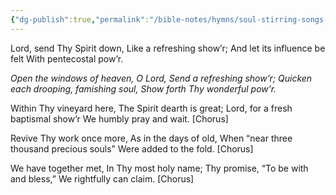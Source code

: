 ```yaml
---
{"dg-publish":true,"permalink":"/bible-notes/hymns/soul-stirring-songs-and-hymns/the-windows-of-heaven/","title":"The Windows of Heaven"}
---
```



Lord, send Thy Spirit down,
Like a refreshing show’r;
And let its influence be felt
With pentecostal pow’r.

*Open the windows of heaven, O Lord,
Send a refreshing show’r;
Quicken each drooping, famishing soul,
Show forth Thy wonderful pow’r.*

Within Thy vineyard here,
The Spirit dearth is great;
Lord, for a fresh baptismal show’r
We humbly pray and wait. [Chorus]

Revive Thy work once more,
As in the days of old,
When “near three thousand precious souls”
Were added to the fold. [Chorus]

We have together met,
In Thy most holy name;
Thy promise, “To be with and bless,”
We rightfully can claim. [Chorus]